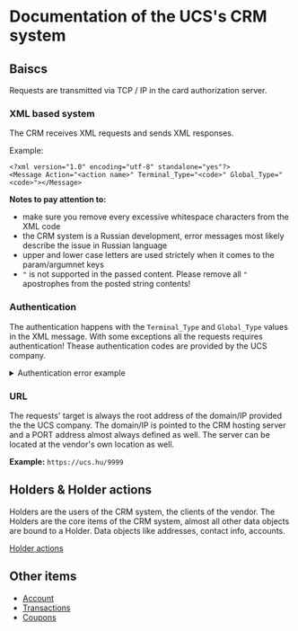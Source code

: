 # Documentation of the UCS's CRM system


## Baiscs

Requests are transmitted via TCP / IP in the card authorization server.

### XML based system
The CRM receives XML requests and sends XML responses.

Example:

```
<?xml version="1.0" encoding="utf-8" standalone="yes"?>
<Message Action="<action name>" Terminal_Type="<code>" Global_Type="<code>"></Message>
```

**Notes to pay attention to:**
- make sure you remove every excessive whitespace characters from the XML code
- the CRM system is a Russian development, error messages most likely describe the issue in Russian language
- upper and lower case letters are used strictely when it comes to the param/argumnet keys
- `"` is not supported in the passed content. Please remove all `"` apostrophes from the posted string contents!

### Authentication
The authentication happens with the `Terminal_Type` and `Global_Type` values in the XML message. With some exceptions all the requests requires authentication!
Thease authentication codes are provided by the UCS company.

<details>
	<summary>Authentication error example</summary>

```
<?xml version="1.0" encoding="utf-8" standalone="yes" ?>
<Data Message_ID="0" ErrorCode="SAC-0004" ErrorText="Ошибочно введен классификатор &#91;&quot;asdfTsssEST&quot;&#93;" />
```

</details>

### URL
The requests' target is always the root address of the domain/IP provided the the UCS company. The domain/IP is pointed to the CRM hosting server and a PORT address almost always defined as well. 
The server can be located at the vendor's own location as well.

**Example:**
`https://ucs.hu/9999`

## Holders & Holder actions

Holders are the users of the CRM system, the clients of the vendor. The Holders are the core items of the CRM system, almost all other data objects are bound to a Holder. Data objects like addresses, contact info, accounts.

[Holder actions](holder_actions.md)

## Other items

- [Account](other/account.md)
- [Transactions](other/transactions.md)
- [Coupons](other/coupons.md)